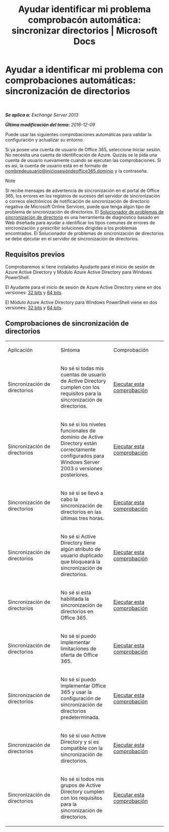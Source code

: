 ﻿---
title: 'Ayudar identificar mi problema comprobacón automática: sincronizar directorios | Microsoft Docs'
TOCTitle: 'Ayudar a identificar mi problema con comprobaciones automáticas: sincronización de directorios'
ms:assetid: e6ea900a-c382-444c-a8ce-54d392bfeca3
ms:mtpsurl: https://technet.microsoft.com/es-es/library/Dn793977(v=EXCHG.150)
ms:contentKeyID: 62633070
ms.date: 05/22/2018
mtps_version: v=EXCHG.150
ms.translationtype: MT
---

# Ayudar a identificar mi problema con comprobaciones automáticas: sincronización de directorios

 

_**Se aplica a:** Exchange Server 2013_

_**Última modificación del tema:** 2016-12-09_

Puede usar las siguientes comprobaciones automáticas para validar la configuración y actualizar su entorno.

Si ya posee una cuenta de usuario de Office 365, seleccione Iniciar sesión. No necesita una cuenta de identificación de Azure. Quizás se le pida una cuenta de usuario nuevamente cuando se ejecutan las comprobaciones. Si es así, la cuenta de usuario está en el formato de nombredeusuario@iniciosesióndeoffice365.dominio y la contraseña.


> [!NOTE]
> Si recibe mensajes de advertencia de sincronización en el portal de Office 365, los errores en los registros de sucesos del servidor de sincronización o correos electrónicos de notificación de sincronización de directorio negativa de Microsoft Online Services, puede que tenga algún tipo de problema de sincronización de directorios. El <A href="https://aka.ms/dsup">Solucionador de problemas de sincronización de directorio</A> es una herramienta de diagnóstico basado en Web diseñada para ayudar a identificar los tipos comunes de errores de sincronización y prescribir soluciones dirigidas a los problemas encontrados. El Solucionador de problemas de sincronización de directorios se debe ejecutar en el servidor de sincronización de directorios.



## Requisitos previos

Comprobaremos si tiene instalados Ayudante para el inicio de sesión de Azure Active Directory y Módulo Azure Active Directory para Windows PowerShell.

El Ayudante para el inicio de sesión de Azure Active Directory viene en dos versiones: [32 bits](https://go.microsoft.com/fwlink/?linkid=286261) y [64 bits](https://go.microsoft.com/fwlink/?linkid=286262).

El Módulo Azure Active Directory para Windows PowerShell viene en dos versiones: [32 bits](https://go.microsoft.com/fwlink/?linkid=286258) y [64 bits](https://go.microsoft.com/fwlink/?linkid=286259).

## Comprobaciones de sincronización de directorios


<table>
<colgroup>
<col style="width: 33%" />
<col style="width: 33%" />
<col style="width: 33%" />
</colgroup>
<tbody>
<tr class="odd">
<td><p>Aplicación</p></td>
<td><p>Síntoma</p></td>
<td><p>Comprobación</p></td>
</tr>
<tr class="even">
<td><p>Sincronización de directorios</p></td>
<td><p>No sé si todas mis cuentas de usuario de Active Directory cumplen con los requisitos para la sincronización de directorios.</p></td>
<td><p><a href="https://go.microsoft.com/?linkid=9834884">Ejecutar esta comprobación</a></p></td>
</tr>
<tr class="odd">
<td><p>Sincronización de directorios</p></td>
<td><p>No sé si los niveles funcionales de dominio de Active Directory están correctamente configurados para Windows Server 2003 o versiones posteriores.</p></td>
<td><p><a href="https://go.microsoft.com/?linkid=9834876">Ejecutar esta comprobación</a></p></td>
</tr>
<tr class="even">
<td><p>Sincronización de directorios</p></td>
<td><p>No sé si se llevó a cabo la sincronización de directorios en las últimas tres horas.</p></td>
<td><p><a href="https://go.microsoft.com/?linkid=9834887">Ejecutar esta comprobación</a></p></td>
</tr>
<tr class="odd">
<td><p>Sincronización de directorios</p></td>
<td><p>No sé si Active Directory tiene algún atributo de usuario duplicado que bloqueará la sincronización de directorios.</p></td>
<td><p><a href="https://go.microsoft.com/?linkid=9834883">Ejecutar esta comprobación</a></p></td>
</tr>
<tr class="even">
<td><p>Sincronización de directorios</p></td>
<td><p>No sé si está habilitada la sincronización de directorios en Office 365.</p></td>
<td><p><a href="https://go.microsoft.com/?linkid=9834887">Ejecutar esta comprobación</a></p></td>
</tr>
<tr class="odd">
<td><p>Sincronización de directorios</p></td>
<td><p>No sé si puedo implementar limitaciones de oferta de Office 365.</p></td>
<td><p><a href="https://go.microsoft.com/?linkid=9834920">Ejecutar esta comprobación</a></p></td>
</tr>
<tr class="even">
<td><p>Sincronización de directorios</p></td>
<td><p>No sé si puedo implementar Office 365 y usar la configuración de sincronización de directorios predeterminada.</p></td>
<td><p><a href="https://go.microsoft.com/?linkid=9834876">Ejecutar esta comprobación</a></p></td>
</tr>
<tr class="odd">
<td><p>Sincronización de directorios</p></td>
<td><p>No sé si uso Active Directory y si es compatible con la sincronización de directorios.</p></td>
<td><p><a href="https://go.microsoft.com/?linkid=9834886">Ejecutar esta comprobación</a></p></td>
</tr>
<tr class="even">
<td><p>Sincronización de directorios</p></td>
<td><p>No sé si todos mis grupos de Active Directory cumplen con los requisitos para la sincronización de directorios.</p></td>
<td><p><a href="https://go.microsoft.com/?linkid=9834913">Ejecutar esta comprobación</a></p></td>
</tr>
</tbody>
</table>

